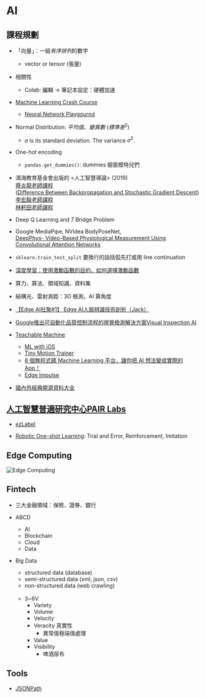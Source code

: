 # AI

## 課程規劃

* 「向量」：一組*有序排列*的數字
  * vector or tensor (張量)

* 相關性
  * Colab: 編輯 → 筆記本設定：硬體加速  

* [Machine Learning Crash Course](https://developers.google.com/machine-learning/crash-course/ml-intro)
  * [Neural Network Playgournd](https://playground.tensorflow.org/#activation=tanh&batchSize=10&dataset=circle&regDataset=reg-plane&learningRate=0.03&regularizationRate=0&noise=0&networkShape=4,2&seed=0.80884&showTestData=false&discretize=false&percTrainData=50&x=true&y=true&xTimesY=false&xSquared=false&ySquared=false&cosX=false&sinX=false&cosY=false&sinY=false&collectStats=false&problem=classification&initZero=false&hideText=false)

* Normal Distribution: $平均值$、$變異數$ ($標準差^2$)  
  * $\sigma$ is its standard deviation. The variance $\sigma^2$.

* One-hot encoding
  * ```pandas.get_dummies()```: dummies 櫥窗模特兒們

* 鴻海教育基金會出版的 <人工智慧導論> (2019)  
  [蔡炎龍老師課程](https://www.youtube.com/c/iyenlung/videos)  
  ([Difference Between Backpropagation and Stochastic Gradient Descent](https://machinelearningmastery.com/difference-between-backpropagation-and-stochastic-gradient-descent/))  
  [李宏毅老師課程](https://www.youtube.com/c/HungyiLeeNTU/videos)  
  [林軒田老師課程](https://www.youtube.com/c/hsuantien/videos)

* Deep Q Learning and 7 Bridge Problem  

* Google MediaPipe, NVidea BodyPoseNet,  
  [DeepPhys- Video-Based Physiological Measurement Using Convolutional Attention Networks](https://arxiv.org/pdf/1805.07888.pdf)    

* ```sklearn.train_test_split``` 要換行的話括弧先打或用 line continuation
* [深度學習：使用激勵函數的目的、如何選擇激勵函數](https://mropengate.blogspot.com/2017/02/deep-learning-role-of-activation.html)
* 算力、算法、領域知識、資料集
* 結構光、雷射測距：3D 檢測，AI 算角度
* [【Edge AI社聚#1】 Edge AI人臉辨識技術剖析（Jack）](https://www.youtube.com/watch?v=rk04N_-RBYI&t=2166s)
* [Google推出可自動化品質控制流程的視覺檢測解決方案Visual Inspection AI](https://www.ithome.com.tw/news/145189)
* [Teachable Machine](https://teachablemachine.withgoogle.com/)
  * [ML with iOS](https://medium.com/firebase-developers/ml-with-ios-f6551ebfc6f0)  
  * [Tiny Motion Trainer](https://github.com/googlecreativelab/tiny-motion-trainer/)  
  * [8 個無程式碼 Machine Learning 平台，讓你把 AI 想法變成實際的 App！](https://www.appcoda.com.tw/no-code-machine-learning-platforms/)
  * [Edge Impulse](https://studio.edgeimpulse.com/studio/39030)

* [國內外經典開源資料大全](https://medium.com/%E6%95%B8%E6%93%9A%E5%88%86%E6%9E%90%E9%82%A3%E4%BA%9B%E4%BA%8B/%E5%9C%8B%E5%85%A7%E5%A4%96%E7%B6%93%E5%85%B8%E9%96%8B%E6%BA%90%E8%B3%87%E6%96%99%E5%A4%A7%E5%85%A8-976430d29d7d)  

## [人工智慧普適研究中心PAIR Labs](https://www.youtube.com/channel/UC36TMyt9wl7SZrh9uWC7Ruw/videos)  

* [ezLabel](https://www.aicreda.com//filemanagement/image/1)

* [Robotic One-shot Learning](https://www.youtube.com/watch?v=a0EUgXQWPLw): Trial and Error, Reinforcement, Imitation

## Edge Computing  

  ![Edge Computing](https://i.imgur.com/q1qSbAe.png)  

## Fintech  

* 三大金融領域：保險、證券、銀行  

* ABCD  
  * AI  
  * Blockchain  
  * Cloud  
  * Data  

* Big Data
  * structured data (database)
  * semi-structured data (xml, json, csv)
  * non-structured data (web crawling)
<br/>&nbsp;
  * 3~6V
    * Variety
    * Volume
    * Velocity
    * Veracity 真實性
      * 異常值極端值處理
    * Value
    * Visibility
      * 啤酒尿布

## Tools

* [JSONPath](https://jsonpath.com/)
